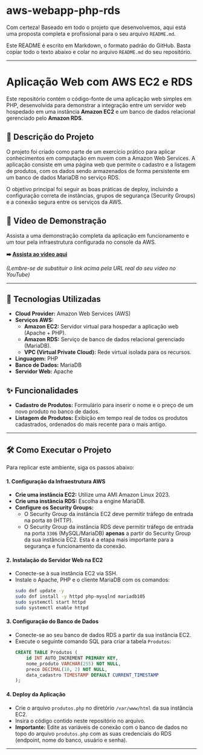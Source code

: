 # aws-webapp-php-rds

Com certeza\! Baseado em todo o projeto que desenvolvemos, aqui está uma proposta completa e profissional para o seu arquivo `README.md`.

Este README é escrito em Markdown, o formato padrão do GitHub. Basta copiar todo o texto abaixo e colar no arquivo `README.md` do seu repositório.

-----

# Aplicação Web com AWS EC2 e RDS

Este repositório contém o código-fonte de uma aplicação web simples em PHP, desenvolvida para demonstrar a integração entre um servidor web hospedado em uma instância **Amazon EC2** e um banco de dados relacional gerenciado pelo **Amazon RDS**.

## 📝 Descrição do Projeto

O projeto foi criado como parte de um exercício prático para aplicar conhecimentos em computação em nuvem com a Amazon Web Services. A aplicação consiste em uma página web que permite o cadastro e a listagem de produtos, com os dados sendo armazenados de forma persistente em um banco de dados MariaDB no serviço RDS.

O objetivo principal foi seguir as boas práticas de deploy, incluindo a configuração correta de instâncias, grupos de segurança (Security Groups) e a conexão segura entre os serviços da AWS.

## 🎥 Vídeo de Demonstração

Assista a uma demonstração completa da aplicação em funcionamento e um tour pela infraestrutura configurada no console da AWS.

**➡️ [Assista ao vídeo aqui]()**

*(Lembre-se de substituir o link acima pela URL real do seu vídeo no YouTube)*

-----

## 🚀 Tecnologias Utilizadas

  - **Cloud Provider:** Amazon Web Services (AWS)
  - **Serviços AWS:**
      - **Amazon EC2:** Servidor virtual para hospedar a aplicação web (Apache + PHP).
      - **Amazon RDS:** Serviço de banco de dados relacional gerenciado (MariaDB).
      - **VPC (Virtual Private Cloud):** Rede virtual isolada para os recursos.
  - **Linguagem:** PHP
  - **Banco de Dados:** MariaDB
  - **Servidor Web:** Apache

## ✨ Funcionalidades

  - **Cadastro de Produtos:** Formulário para inserir o nome e o preço de um novo produto no banco de dados.
  - **Listagem de Produtos:** Exibição em tempo real de todos os produtos cadastrados, ordenados do mais recente para o mais antigo.

-----

## 🛠️ Como Executar o Projeto

Para replicar este ambiente, siga os passos abaixo:

#### 1\. Configuração da Infraestrutura AWS

  - **Crie uma instância EC2:** Utilize uma AMI Amazon Linux 2023.
  - **Crie uma instância RDS:** Escolha a engine MariaDB.
  - **Configure os Security Groups:**
      - O Security Group da instância EC2 deve permitir tráfego de entrada na porta `80` (HTTP).
      - O Security Group da instância RDS deve permitir tráfego de entrada na porta `3306` (MySQL/MariaDB) **apenas** a partir do Security Group da sua instância EC2. Esta é a etapa mais importante para a segurança e funcionamento da conexão.

#### 2\. Instalação do Servidor Web na EC2

  - Conecte-se à sua instância EC2 via SSH.
  - Instale o Apache, PHP e o cliente MariaDB com os comandos:
    ```bash
    sudo dnf update -y
    sudo dnf install -y httpd php-mysqlnd mariadb105
    sudo systemctl start httpd
    sudo systemctl enable httpd
    ```

#### 3\. Configuração do Banco de Dados

  - Conecte-se ao seu banco de dados RDS a partir da sua instância EC2.
  - Execute o seguinte comando SQL para criar a tabela `Produtos`:
    ```sql
    CREATE TABLE Produtos (
        id INT AUTO_INCREMENT PRIMARY KEY,
        nome_produto VARCHAR(255) NOT NULL,
        preco DECIMAL(10, 2) NOT NULL,
        data_cadastro TIMESTAMP DEFAULT CURRENT_TIMESTAMP
    );
    ```

#### 4\. Deploy da Aplicação

  - Crie o arquivo `produtos.php` no diretório `/var/www/html` da sua instância EC2.
  - Insira o código contido neste repositório no arquivo.
  - **Importante:** Edite as variáveis de conexão com o banco de dados no topo do arquivo `produtos.php` com as suas credenciais do RDS (endpoint, nome do banco, usuário e senha).

-----
